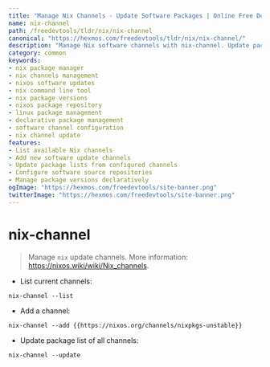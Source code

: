 ```yaml
---
title: "Manage Nix Channels - Update Software Packages | Online Free DevTools by Hexmos"
name: nix-channel
path: /freedevtools/tldr/nix/nix-channel
canonical: "https://hexmos.com/freedevtools/tldr/nix/nix-channel/"
description: "Manage Nix software channels with nix-channel. Update package lists, add new channels, and control software sources effortlessly. Free online tool, no registration required."
category: common
keywords:
- nix package manager
- nix channels management
- nixos software updates
- nix command line tool
- nix package versions
- nixos package repository
- linux package management
- declarative package management
- software channel configuration
- nix channel update
features:
- List available Nix channels
- Add new software update channels
- Update package lists from configured channels
- Configure software source repositories
- Manage package versions declaratively
ogImage: "https://hexmos.com/freedevtools/site-banner.png"
twitterImage: "https://hexmos.com/freedevtools/site-banner.png"
---
```


# nix-channel

> Manage `nix` update channels.
> More information: <https://nixos.wiki/wiki/Nix_channels>.

- List current channels:

`nix-channel --list`

- Add a channel:

`nix-channel --add {{https://nixos.org/channels/nixpkgs-unstable}}`

- Update package list of all channels:

`nix-channel --update`
